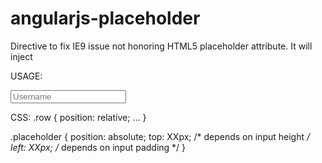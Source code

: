 angularjs-placeholder
=====================

Directive to fix IE9 issue not honoring HTML5 placeholder attribute. It will inject 


USAGE:
<div class="row" >
  <input ng-model="username" type="text"
         placeholder="Username" 
         ng-placeholder 
         required />
</div>

CSS:
.row {
    position: relative;
    ...
}

.placeholder {
        position: absolute;
        top: XXpx;  /* depends on input height */
        left: XXpx; /* depends on input padding */
}
